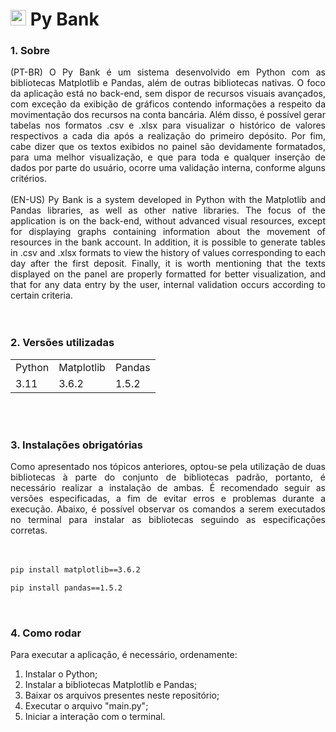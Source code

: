 # <img src="https://user-images.githubusercontent.com/110633725/224460842-e58596da-f9b9-43bc-a81e-d9d36289ea37.png" height="25"> Py Bank

### 1. Sobre
<div align="justify">
  (PT-BR) O Py Bank é um sistema desenvolvido em Python com as bibliotecas Matplotlib e Pandas, além de outras bibliotecas nativas. O foco da aplicação está no 
  back-end, sem dispor de recursos visuais avançados, com exceção da exibição de gráficos contendo informações a respeito da movimentação dos recursos na conta 
  bancária. Além disso, é possível gerar tabelas nos formatos .csv e .xlsx para visualizar o histórico de valores respectivos a cada dia após a realização do 
  primeiro depósito. Por fim, cabe dizer que os textos exibidos no painel são devidamente formatados, para uma melhor visualização, e que para toda e qualquer 
  inserção de dados por parte do usuário, ocorre uma validação interna, conforme alguns critérios.
  <br><br>
  (EN-US) Py Bank is a system developed in Python with the Matplotlib and Pandas libraries, as well as other native libraries. The focus of the application is on 
  the back-end, without advanced visual resources, except for displaying graphs containing information about the movement of resources in the bank account. In 
  addition, it is possible to generate tables in .csv and .xlsx formats to view the history of values corresponding to each day after the first deposit. Finally, 
  it is worth mentioning that the texts displayed on the panel are properly formatted for better visualization, and that for any data entry by the user, internal 
  validation occurs according to certain criteria.
</div>
<br><br>

### 2. Versões utilizadas
<table>
  <tr>
    <td>Python</td>
    <td>Matplotlib</td>
    <td>Pandas</td>
  </tr>
  <tr>
    <td>3.11</td>
    <td>3.6.2</td>
    <td>1.5.2</td>
  </tr>
</table>
<br><br>

### 3. Instalações obrigatórias
<div align="justify">
  Como apresentado nos tópicos anteriores, optou-se pela utilização de duas bibliotecas à parte do conjunto de bibliotecas padrão, portanto, é necessário realizar 
  a instalação de ambas. É recomendado seguir as versões especificadas, a fim de evitar erros e problemas durante a execução. Abaixo, é possível observar os 
  comandos a serem executados no terminal para instalar as bibliotecas seguindo as especificações corretas.
</div>
<br><br>

```bash
pip install matplotlib==3.6.2
```
```bash
pip install pandas==1.5.2
```
<br>

### 4. Como rodar
Para executar a aplicação, é necessário, ordenamente:
1. Instalar o Python;
2. Instalar a bibliotecas Matplotlib e Pandas;
3. Baixar os arquivos presentes neste repositório;
4. Executar o arquivo "main.py";
5. Iniciar a interação com o terminal.
